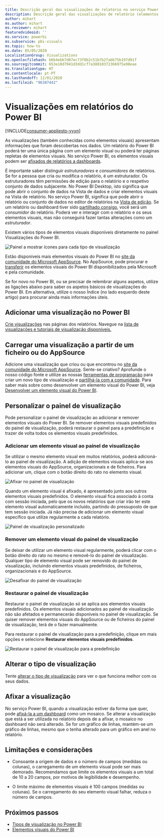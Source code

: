 ```yaml
---
title: Descrição geral das visualizações de relatório no serviço Power BI e no Desktop
description: Descrição geral das visualizações de relatório (elementos visuais) no Microsoft Power BI.
author: mihart
ms.author: mihart
ms.reviewer: mihart
featuredvideoid: ''
ms.service: powerbi
ms.subservice: pbi-visuals
ms.topic: how-to
ms.date: 05/05/2020
LocalizationGroup: Visualizations
ms.openlocfilehash: b6b4ebb7d07ec73f8b2c51b7b2fabb75b197d91f
ms.sourcegitcommit: 653e18d7041d3dd1cf7a38010372366975a98eae
ms.translationtype: HT
ms.contentlocale: pt-PT
ms.lasthandoff: 12/01/2020
ms.locfileid: "96387442"
---
```

# <a name="visualizations-in-power-bi-reports"></a>Visualizações em relatórios do Power BI

[!INCLUDE[consumer-appliesto-yyyn](../includes/consumer-appliesto-yyyn.md)]    

As visualizações (também conhecidas como elementos visuais) apresentam informações que foram descobertas nos dados. Um relatório do Power BI poderá ter uma única página com um elemento visual ou poderá ter páginas repletas de elementos visuais. No serviço Power BI, os elementos visuais podem ser [afixados de relatórios a dashboards](../create-reports/service-dashboard-pin-tile-from-report.md).

É importante saber distinguir *estruturadores* e *consumidores* de relatórios.  Se for a pessoa que cria ou modifica o relatório, é um estruturador.  Os estruturadores têm permissões de edição para o relatório e o respetivo conjunto de dados subjacente. No Power BI Desktop, isto significa que pode abrir o conjunto de dados na Vista de dados e criar elementos visuais na Vista de relatório. No serviço Power BI, significa que pode abrir o relatório ou conjunto de dados no editor de relatórios na [Vista de edição](../consumer/end-user-reading-view.md). Se um relatório ou dashboard tiver sido [partilhado consigo](../consumer/end-user-shared-with-me.md), você será um *consumidor* do relatório. Poderá ver e interagir com o relatório e os seus elementos visuais, mas não conseguirá fazer tantas alterações como um *estruturador*.

Existem vários tipos de elementos visuais disponíveis diretamente no painel Visualizações do Power BI.

![Painel a mostrar ícones para cada tipo de visualização](media/power-bi-report-visualizations/power-bi-icons.png)

Estão disponíveis mais elementos visuais do Power BI no [site da comunidade do Microsoft AppSource](https://appsource.microsoft.com). No AppSource, pode procurar e [transferir](https://appsource.microsoft.com/marketplace/apps?page=1&product=power-bi-visuals) os elementos visuais do Power BI disponibilizados pela Microsoft e pela comunidade.

Se for novo no Power BI, ou se precisar de relembrar alguns aspetos, utilize as ligações abaixo para saber os aspetos básicos de visualizações do Power BI.  Em alternativa, utilize o nosso Índice (no lado esquerdo deste artigo) para procurar ainda mais informações úteis.

## <a name="add-a-visualization-in-power-bi"></a>Adicionar uma visualização no Power BI

[Crie visualizações](power-bi-report-add-visualizations-i.md) nas páginas dos relatórios. Navegue na [lista de visualizações e tutoriais de visualização disponíveis.](power-bi-visualization-types-for-reports-and-q-and-a.md) 

## <a name="upload-a-visualization-from-a-file-or-from-appsource"></a>Carregar uma visualização a partir de um ficheiro ou do AppSource

Adicione uma visualização que criou ou que encontrou no [site da comunidade do Microsoft AppSource](https://appsource.microsoft.com/marketplace/apps?product=power-bi-visuals). Sente-se criativo? Aprofunde o nosso código fonte e utilize as nossas [ferramentas de programação](../developer/visuals/environment-setup.md) para criar um novo tipo de visualização e [partilhá-la com a comunidade](../developer/visuals/office-store.md). Para saber mais sobre como desenvolver um elemento visual do Power BI, veja [Desenvolver um elemento visual do Power BI](../developer/visuals/develop-circle-card.md).

## <a name="personalize-your-visualization-pane"></a>Personalizar o painel de visualização

Pode personalizar o painel de visualização ao adicionar e remover elementos visuais do Power BI. Se remover elementos visuais predefinidos do painel de visualização, poderá restaurar o painel para a predefinição e trazer de volta todos os elementos visuais predefinidos.

### <a name="add-a-visual-to-the-visualization-pane"></a>Adicionar um elemento visual ao painel de visualização

Se utilizar o mesmo elemento visual em muitos relatórios, poderá adicioná-lo ao painel de visualização. A adição de elementos visuais aplica-se aos elementos visuais do AppSource, organizacionais e de ficheiros. Para adicionar um, clique com o botão direito do rato no elemento visual.

![Afixar no painel de visualização](media/power-bi-report-visualizations/power-bi-pin-custom-visual-option.png)

Quando um elemento visual é afixado, é apresentado junto aos outros elementos visuais predefinidos. O elemento visual fica associado à conta com sessão iniciada, pelo que os novos relatórios que criar irão ter este elemento visual automaticamente incluído, partindo do pressuposto de que tem sessão iniciada. Já não precisa de adicionar um elemento visual específico que utilize regularmente a cada relatório.

![Painel de visualização personalizado](media/power-bi-report-visualizations/power-bi-personalized-visualization-pane.png)

### <a name="remove-a-visual-from-the-visualization-pane"></a>Remover um elemento visual do painel de visualização

Se deixar de utilizar um elemento visual regularmente, poderá clicar com o botão direito do rato no mesmo e removê-lo do painel de visualização. Qualquer tipo de elemento visual pode ser removido do painel de visualização, incluindo elementos visuais predefinidos, de ficheiros, organizacionais e do AppSource.

![Desafixar do painel de visualização](media/power-bi-report-visualizations/unpin-visual.png)

### <a name="restore-the-visualization-pane"></a>Restaurar o painel de visualização

Restaurar o painel de visualização só se aplica aos elementos visuais predefinidos. Os elementos visuais adicionados ao painel de visualização não são afetados e permanecerão disponíveis no painel de visualização. Se quiser remover elementos visuais do AppSource ou de ficheiros do painel de visualização, terá de o fazer manualmente.

Para restaurar o painel de visualização para a predefinição, clique em mais opções e selecione **Restaurar elementos visuais predefinidos**.

![Restaurar o painel de visualização para a predefinição](media/power-bi-report-visualizations/restore-default.png)

## <a name="change-the-visualization-type"></a>Alterar o tipo de visualização

Tente [alterar o tipo de visualização](power-bi-report-change-visualization-type.md) para ver o que funciona melhor com os seus dados.

## <a name="pin-the-visualization"></a>Afixar a visualização

No serviço Power BI, quando a visualização estiver da forma que quer, pode [afixá-la a um dashboard](../create-reports/service-dashboard-pin-tile-from-report.md) como um mosaico. Se alterar a visualização que está a ser utilizada no relatório depois de a afixar, o mosaico no dashboard não será alterado. Se for um gráfico de linhas, mantém-se um gráfico de linhas, mesmo que o tenha alterado para um gráfico em anel no relatório.

## <a name="limitations-and-considerations"></a>Limitações e considerações
- Consoante a origem de dados e o número de campos (medidas ou colunas), o carregamento de um elemento visual pode ser mais demorado.  Recomendamos que limite os elementos visuais a um total de 10 a 20 campos, por motivos de legibilidade e desempenho. 

- O limite máximo de elementos visuais é 100 campos (medidas ou colunas). Se o carregamento do seu elemento visual falhar, reduza o número de campos.

## <a name="next-steps"></a>Próximos passos

* [Tipos de visualização no Power BI](power-bi-visualization-types-for-reports-and-q-and-a.md)
* [Elementos visuais do Power BI](../developer/visuals/power-bi-custom-visuals.md)
